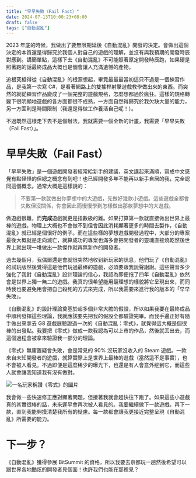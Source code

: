 ```yaml
---
title: "早早失敗（Fail Fast）"
date: 2024-07-13T10:00:23+08:00
draft: false
tags: ["自動混亂"]
---
```


2023 年底的時候，我做出了要無限期延後《自動混亂》開發的決定。會做出這個決定的本質還是得歸究於我個人對自己的遊戲的理解，並沒有與我預期的開發時辰對應到。講簡單點，這樣下去《自動混亂》不可能照著原定開發時辰跑，如果硬是照著跑的話最終成品大概也是個會讓人充滿遺憾的產物。

追根究柢得從《自動混亂》的根源想起，畢竟最最最當初這只不過是一個練習作品，是我第一次寫 C#，是看著網路上的雙搖桿射擊遊戲教學做出來的東西。而突然的就從練習作品變成了一個完整的遊戲規格，怎麼想都過於瘋狂。這樣的規格轉變下很明顯地遊戲的各方面都很不成熟，一方面自然得歸究於我欠缺大量的能力，另一方面則是時間限制（我還是得做工作養活自己呢！）。

不過既然這樣走下去不是個辦法，我就需要一個全新的計畫，我需要「早早失敗（Fail Fast）」。

# 早早失敗（Fail Fast）

「早早失敗」是一個遊戲開發者經常給新手的建議，英文講起來滿順，寫成中文感覺有點怪怪的但總之概念有到吧！也已經開發多年不能再以新手自居的我，完全認同這個概念。通常大概是這樣說的：

> 不要第一款就做出你夢想中的大遊戲，先做好幾款小遊戲。這些遊戲全都會失敗但沒關係，你會因此而慢慢學到怎樣做出那款夢想中的大遊戲。

做遊戲很難，而**完成**遊戲就更是指數級的難。如果打算第一款就直接做出世界上最棒的遊戲，物理上大概也不會做不到但會因此消耗顯著更多的時間去製作，《自動混亂》就已經是個很好的例子。而在這些樣的夢想遊戲開發過程中，大部分的專案最後大概就是走向滅亡，就算成功的專案也滿多會把開發者的靈魂直接燒乾然後世界上就出現一堆做出一款傑作就再無新作的開發者。

過去幾個月，我偶爾還是會就很突然地收到新玩家的訊息，他們玩了《自動混亂》的試玩版然後覺得這是他們玩過最棒的遊戲，必須要跟我說聲謝謝。這些聲音多少強化了我對《自動混亂》設計理論的信心，我認為即便拖了四年《自動混亂》依然會是世界上獨一無二的遊戲。我真的很希望能用最理想的樣貌將它呈現出來，而同時我也要避免用會把自己殺死的方式來完成，所以我需要來進行我的版本的「早早失敗」。

《自動混亂》的設計理論奠基於超多個非常大膽的假設，所以如果我要在最終成品中順利發揮這些理論，我就應該要先把我的假設全都驗證完畢。而我手邊正好有隨手做出來拿去 G8 遊戲展驗證過一次的《自動混亂：零式》，就覺得這大概是個很棒的出發點。我要把《零式》做成一款我認為可以上市的作品，然後就丟出去，而這個過程會被拿來驗證我一部分的理論。

《零式》無庸置疑會失敗，會是常見的 90% 沒玩家沒收入的 Steam 遊戲。一款來自未知開發者的遊戲，就算實際上是世界上最棒的遊戲（當然這不是事實），也不會被人看見。不過即便是這麼稀少的曝光下，也還是有人會意外挖到它，而這些人就會讓我知道我有沒有做對。

![一名玩家稱讚《零式》的圖片](/images/posts/autopanic-devlog/0025/0001.png "到底怎麼辦到居然有發現我的遊戲，總之真的是大感謝！")

我會做一些快速修正應對顯著問題，但接著我就會趕快往下跑了。如果這些小遊戲真的其實很棒的話，未來遲早會再次被人看見的。我要繼續做下一款遊戲，再下一款，直到我能夠摸清楚我所有的疑慮。每一款都會讓我更接近完整呈現《自動混亂》所需要的能力。

# 下一步？

《自動混亂》獲得參展 BitSummit 的資格，所以我要去京都玩一趟然後希望可以跟世界各地酷炫的開發者見個面！也許我們也能在那裡見？